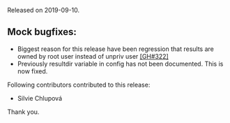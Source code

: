 Released on 2019-09-10.

## Mock bugfixes:

 * Biggest reason for this release have been regression that results are owned by root user instead of unpriv user [[GH#322]](https://github.com/rpm-software-management/mock/issues/322)
 * Previously resultdir variable in config has not been documented. This is now fixed.

Following contributors contributed to this release:

* Silvie Chlupová

Thank you.
